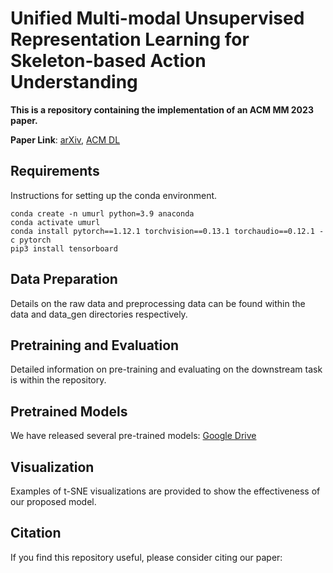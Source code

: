 # Unified Multi-modal Unsupervised Representation Learning for Skeleton-based Action Understanding

**This is a repository containing the implementation of an ACM MM 2023 paper.**

**Paper Link**: [arXiv](https://arxiv.org/abs/2311.03106), [ACM DL](https://dl.acm.org/doi/10.1145/3581783.3612449)

## Requirements

Instructions for setting up the conda environment. 
```
conda create -n umurl python=3.9 anaconda
conda activate umurl
conda install pytorch==1.12.1 torchvision==0.13.1 torchaudio==0.12.1 -c pytorch
pip3 install tensorboard
```

## Data Preparation

Details on the raw data and preprocessing data can be found within the data and data_gen directories respectively.

## Pretraining and Evaluation

Detailed information on pre-training and evaluating on the downstream task is within the repository.

## Pretrained Models

We have released several pre-trained models: [Google Drive](https://drive.google.com/drive/folders/1vDGfEFRVDEU5VnutrHmyAb9RnZT_udF4?usp=sharing)

## Visualization

Examples of t-SNE visualizations are provided to show the effectiveness of our proposed model.

## Citation

If you find this repository useful, please consider citing our paper:

#